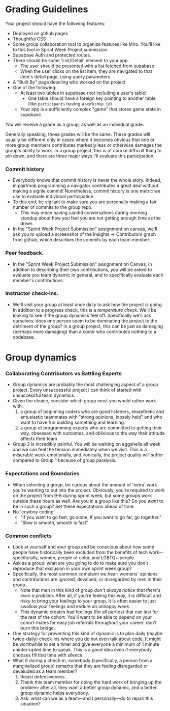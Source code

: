 # Grading Guidelines

Your project should have the following features:

- Deployed on gtihub pages
- Thoughtful CSS
- Some group collaboration tool to organize features like Miro. You'll like to this tool in Sprint Week Project submission.
- Supabase Auth and protected routes.
- There should be some 'List/Detail' element to your app.
    - The user should be presented with a list fetched from supabase
    - When the user clicks on the list item, they are navigated to that item's detail page, using query parameters
- A "Built By" page detailing who worked on the project
- One of the following:
    - At least two tables in supabase (not including a user's table)
        - One table should have a foreign key pointing to another table (like `participants` having a `workshop_id`)
    - Your app is a sufficiently complex "game" that stores game state in supabase.

You will receive a grade as a group, as well as an individual grade.

Generally speaking, those grades will be the same. These grades will usually be different only in cases where it becomes obvious that one or more group members contributes markedly less or otherwise damages the group's ability to work. In a group project, this is of course difficult thing to pin down, and there are three major ways I'll evaluate this participation:

### Commit history
- Everybody knows that commit history is never the whole story. Indeed, in pair/mob programming a navigator contributes a great deal without making a signle commit! Nonetheless, commit history is one metric we use to evaluate individual participation. 
- To this end, be vigilant to make sure you are personally making a fair number of commits to the group repo. 
    - This may mean having candid conversations during morning standup about how you feel you are not getting enough time as the driver.
- In the "Sprint Week Project Submission" assignment on canvas, we'll ask you to upload a screenshot of the Insights -> Contributors graph from github, which describes the commits by each team member. 
### Peer feedback. 
- In the "Sprint Week Project Submission" assignment on Canvas, in addition to describing their own contributions, you will be asked to evaluate you team dynamic in general, and to specifically  evaluate each member's contributions.
### Instructor check-ins. 
- We'll visit your group at least once daily to ask how the project is going. In addition to a progress check, this is a _temperature check_. We'll be looking to see if the group dynamics feel off. Specifically we'll ask ourselves: does one person seem to be dominating the project to the detriment of the group? In a group project, this can be just as damaging (perhaps more damaging) than a coder who contributes nothing to a codebase.

# Group dynamics

### Collaborating Contributors vs Battling Experts
- Group dynamics are probably the most challenging aspect of a group project. Every unsuccessful project I can think of started with unsuccessful team dynamics. 
- Given the choice, consider which group most you would rather work with:
    1) a group of beginning coders who are good listeners, emapthetic and entusiastic teammates with "strong opinions, loosely held" and who want to have fun building something and learning.
    2) a group of programming experts who are committed to getting their way, obsessed with outcomes, and oblivious to the way their attitude affects their team
- Group 2 is incredibly painful. You will be walking on eggshells all week and we can feel the tension immediately when we visit. This is a miserable week emotionally, and ironically, the project quality will suffer compared to Group 1 because of group paralysis. 

### Expectations and Boundaries
- When selecting a group, be curious about the amount of 'extra' work you're wanting to put into the project. Obviously, you're required to work on the project from 9-6 during sprint week, but some groups work outside these hours as well. Are you in a group like this? Do you _want_ to be in such a group? Set these expectations ahead of time.
- No 'cowboy coding'
    - "If you want to go fast, go alone; if you want to go far, go together."
    - "Slow is smooth, smooth is fast"

### Common conflicts
- Look at yourself and your group and be conscious about how some people have historically been excluded from the benefits of tech work--specificially, women, people of color, and LGBTQ+ people. 
- Ask as a group: what are you going to do to make sure you don't reproduce that exclusion in your own sprint week group?
- Specifically, the most common complaint we hear: womens' opinions and contributions are ignored, devalued, or disregarded by men in their group.
    - Note that men in this kind of group _don't always notice that there's even a problem_. After all, if you're feeling this way, it is difficult and risky to bring your feelings to your group. It is often easier to just swallow your feelings and endure an unhappy week.
    - This dynamic creates bad feelings (for all parties) that can last for the rest of the cohort. You'll want to be able to depend on your cohort-mates for easy job referrals throughout your career: don't burn this bridge.
- One strategy for preventing this kind of dynamic is to plan daily (maybe twice-daily) check-ins where you do not even talk about code. It might be worthwhile to set a timer and give everyone a minimum of 1 minute uninterrupted time to speak. This is a good idea even if everybody chooses fill that time with silence.
- What if during a check-in, somebody (specifically, a person from a marginalized group) remarks that they are feeling disregarded or devaluded as a team member? 
    1) Resist defensiveness. 
    2) Thank this team member for doing the hard work of bringing up the problem: after all, they want a better group dynamic, and a better group dynamic helps everybody.
    3) Ask: what can we as a team--and I personally--do to repair this situation?
